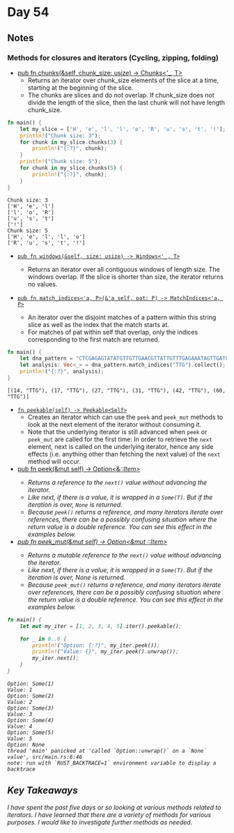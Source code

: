 # Day 54

## Notes

### Methods for closures and iterators (Cycling, zipping, folding)

- [pub fn chunks(&self, chunk_size: usize) -> Chunks<'_, T>](https://doc.rust-lang.org/std/primitive.slice.html#method.chunks)
  - Returns an iterator over chunk_size elements of the slice at a time, starting at the beginning of the slice.
  - The chunks are slices and do not overlap. If chunk_size does not divide the length of the slice, then the last chunk will not have length chunk_size.

```rust
fn main() {
    let my_slice = ['H', 'e', 'l', 'l', 'o', 'R', 'u', 's', 't', '!'];
    println!("Chunk size: 3");
    for chunk in my_slice.chunks(3) {
        println!("{:?}", chunk);
    }
    println!("Chunk size: 5");
    for chunk in my_slice.chunks(5) {
        println!("{:?}", chunk);
    }
}
```

```shell
Chunk size: 3
['H', 'e', 'l']
['l', 'o', 'R']
['u', 's', 't']
['!']
Chunk size: 5
['H', 'e', 'l', 'l', 'o']
['R', 'u', 's', 't', '!']
```

- [`pub fn windows(&self, size: usize) -> Windows<'_, T>`](https://doc.rust-lang.org/std/primitive.slice.html#method.windows)
  - Returns an iterator over all contiguous windows of length size. The windows overlap. If the slice is shorter than size, the iterator returns no values.

- [`pub fn match_indices<'a, P>(&'a self, pat: P) -> MatchIndices<'a, P>`](https://doc.rust-lang.org/std/string/struct.String.html#method.match_indices)
  - An iterator over the disjoint matches of a pattern within this string slice as well as the index that the match starts at.
  - For matches of pat within self that overlap, only the indices corresponding to the first match are returned.

```rust
fn main() {
    let dna_pattern = "CTCGAGAGTATATGTTGTTGAACGTTATTGTTTGAGAAATAGTTGATGCATCAGAATGGTTTGCATTTAT";
    let analysis: Vec<_> = dna_pattern.match_indices("TTG").collect();
    println!("{:?}", analysis);
}
```

```shell
[(14, "TTG"), (17, "TTG"), (27, "TTG"), (31, "TTG"), (42, "TTG"), (60, "TTG")]
```

- [`fn peekable(self) -> Peekable<Self>`](https://doc.rust-lang.org/std/iter/trait.Iterator.html#method.peekable)
  - Creates an iterator which can use the `peek` and `peek_mut` methods to look at the next element of the iterator without consuming it.
  - Note that the underlying iterator is still advanced when `peek` or `peek_mut` are called for the first time: In order to retrieve the `next` element, next is called on the underlying iterator, hence any side effects (i.e. anything other than fetching the next value) of the `next` method will occur.
- [pub fn peek(&mut self) -> Option<&<I as Iterator>::Item>](https://doc.rust-lang.org/std/iter/struct.Peekable.html#method.peek)
  - Returns a reference to the `next()` value without advancing the iterator.
  - Like next, if there is a value, it is wrapped in a `Some(T)`. But if the iteration is over, `None` is returned.
  - Because `peek()` returns a reference, and many iterators iterate over references, there can be a possibly confusing situation where the return value is a double reference. You can see this effect in the examples below.
- [pub fn peek_mut(&mut self) -> Option<&mut <I as Iterator>::Item>](https://doc.rust-lang.org/std/iter/struct.Peekable.html#method.peek_mut)
  - Returns a mutable reference to the `next()` value without advancing the iterator.
  - Like next, if there is a value, it is wrapped in a `Some(T)`. But if the iteration is over, None is returned.
  - Because `peek_mut()` returns a reference, and many iterators iterate over references, there can be a possibly confusing situation where the return value is a double reference. You can see this effect in the examples below.

```rust
fn main() {
    let mut my_iter = [1, 2, 3, 4, 5].iter().peekable();

    for _ in 0..6 {
        println!("Option: {:?}", my_iter.peek());
        println!("Value: {}", my_iter.peek().unwrap());
        my_iter.next();
    }
}
```

```shell
Option: Some(1)
Value: 1
Option: Some(2)
Value: 2
Option: Some(3)
Value: 3
Option: Some(4)
Value: 4
Option: Some(5)
Value: 5
Option: None
thread 'main' panicked at 'called `Option::unwrap()` on a `None` value', src/main.rs:6:46
note: run with `RUST_BACKTRACE=1` environment variable to display a backtrace
```

## Key Takeaways

I have spent the past five days or so looking at various methods related to iterators. I have learned that there are a variety of methods for various purposes. I would like to investigate further methods as needed.
